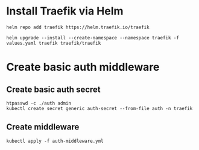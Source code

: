 # Install Traefik via Helm
```
helm repo add traefik https://helm.traefik.io/traefik

helm upgrade --install --create-namespace --namespace traefik -f values.yaml traefik traefik/traefik

```
# Create basic auth middleware
## Create basic auth secret
```
htpasswd -c ./auth admin
kubectl create secret generic auth-secret --from-file auth -n traefik
```
## Create middleware 
```
kubectl apply -f auth-middleware.yml
```
